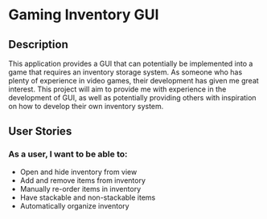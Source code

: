 # **Gaming Inventory GUI**

## Description
This application provides a GUI that can potentially be 
implemented into a game that requires an inventory storage 
system. As someone who has plenty of experience in video games,
their development has given me great interest. This project 
will aim to provide me with experience in the development of
GUI, as well as potentially providing others with inspiration
on how to develop their own inventory system.

## User Stories
### As a user, I want to be able to:

- Open and hide inventory from view
- Add and remove items from inventory
- Manually re-order items in inventory
- Have stackable and non-stackable items
- Automatically organize inventory 
